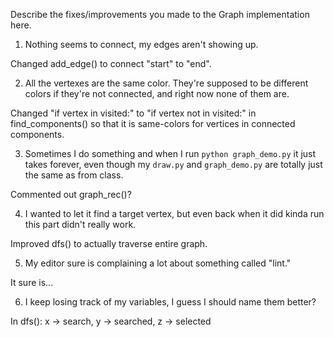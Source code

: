 Describe the fixes/improvements you made to the Graph implementation here.

1. Nothing seems to connect, my edges aren't showing up.

Changed add_edge() to connect "start" to "end".

2. All the vertexes are the same color. They're supposed to be different colors
   if they're not connected, and right now none of them are.

Changed "if vertex in visited:" to "if vertex not in visited:" in find_components() so that it is same-colors for vertices in connected components.

3. Sometimes I do something and when I run `python graph_demo.py` it just takes
   forever, even though my `draw.py` and `graph_demo.py` are totally just the same
   as from class.

Commented out graph_rec()?

4. I wanted to let it find a target vertex, but even back when it did kinda run
   this part didn't really work.

Improved dfs() to actually traverse entire graph.

5. My editor sure is complaining a lot about something called "lint."

It sure is...

6. I keep losing track of my variables, I guess I should name them better?

In dfs(): x -> search, y -> searched, z -> selected
